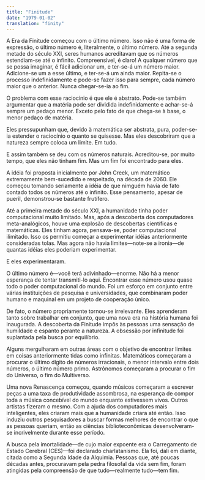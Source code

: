 ```yaml
---
title: "Finitude"
date: "1979-01-02"
translation: "finity"
---
```


A Era da Finitude começou com o último número. Isso não é uma forma de expressão, o último número é, literalmente, o último número. Até a segunda metade do século XXI, seres humanos acreditavam que os números estendiam-se até o infinito. Compreensível, é claro! A qualquer número que se possa imaginar, é fácil adicionar um, e ter-se-á um número maior. Adicione-se um a esse último, e ter-se-á um ainda maior. Repita-se o processo indefinidamente e pode-se fazer isso para sempre, cada número maior que o anterior. Nunca chegar-se-ia ao fim.

O problema com esse raciocínio é que ele é abstrato. Pode-se também argumentar que a matéria pode ser dividida indefinidamente e achar-se-á sempre um pedaço menor. Exceto pelo fato de que chega-se à base, o menor pedaço de matéria.

Eles pressupunham que, devido à matemática ser abstrata, pura, poder-se-ia estender o raciocínio o quanto se quisesse. Mas eles descobriram que a natureza sempre coloca um limite. Em tudo.

E assim também se deu com os números naturais. Acreditou-se, por muito tempo, que eles não tinham fim. Mas um fim foi encontrado para eles.

A idéia foi proposta inicialmente por John Creek, um matemático extremamente bem-sucedido e respeitado, na década de 2060. Ele começou tomando seriamente a idéia de que nimguém havia de fato contado todos os números até o infinito. Esse pensamento, apesar de pueril, demonstrou-se bastante frutífero.

Até a primeira metade do século XXI, a humanidade tinha poder computacional muito limitado. Mas, após a descoberta dos computadores meta-analógicos, houve uma explosão de descobertas científicas e matemáticas. Eles tinham agora, pensava-se, poder computacional ilimitado. Isso os permitiu começar a experimentar idéias anteriormente consideradas tolas. Mas agora não havia limites—note-se a ironia—de quantas idéias eles poderiam experimentar.

E eles experimentaram.

O último número é—você terá adivinhado—enorme. Não há a menor esperança de tentar transmiti-lo aqui. Encontrar esse número usou quase todo o poder computacional do mundo. Foi um esforço em conjunto entre várias instituições de pesquisa e universidades, que combinaram poder humano e maquinal em um projeto de cooperação único.

De fato, o número propriamente tornou-se irrelevante. Eles aprenderam tanto sobre trabalhar em conjunto, que uma nova era na história humana foi inaugurada. A descoberta da Finitude impôs às pessoas uma sensação de humildade e espanto perante a natureza. A obsessão por infinitude foi suplantada pela busca por equilíbrio.

Alguns mergulharam em outras áreas com o objetivo de encontrar limites em coisas anteriormente tidas como infinitas. Matemáticos começaram a procurar o último dígito de números irracionais, o menor intervalo entre dois números, o último número primo. Astrônomos começaram a procurar o fim do Universo, o fim do Multiverso.

Uma nova Renascença começou, quando músicos começaram a escrever peças a uma taxa de produtividade assombrosa, na esperança de compor toda a música concebível do mundo enquanto estivessem vivos. Outros artistas fizeram o mesmo. Com a ajuda dos computadores mais inteligentes, eles criaram mais que a humanidade criara até então. Isso induziu outros pesquisadores a buscar formas melhores de encontrar o que as pessoas queriam, então as ciências biblioteconômicas desenvolveram-se incrivelmente durante esse período.

A busca pela imortalidade—de cujo maior expoente era o Carregamento de Estado Cerebral (CES)—foi declarado charlatanismo. Ela foi, dali em diante, citada como a Segunda Idade da Alquimia. Pessoas que, até poucas décadas antes, procuravam pela pedra filosofal da vida sem fim, foram atingidas pela compreensão de que tudo—realmente tudo—tem fim.
